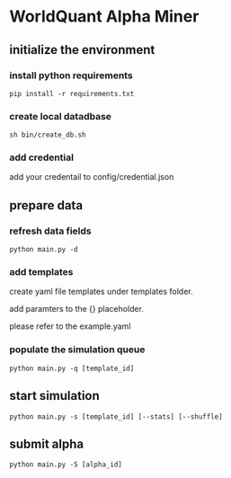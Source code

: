 # WorldQuant Alpha Miner
## initialize the environment
### install python requirements
```shell
pip install -r requirements.txt
```

### create local datadbase
```shell
sh bin/create_db.sh
```

### add credential
add your credentail to config/credential.json

## prepare data
### refresh data fields
```shell
python main.py -d
```

### add templates
create yaml file templates under templates folder.

add paramters to the {} placeholder.

please refer to the example.yaml


### populate the simulation queue
```shell
python main.py -q [template_id]
```

## start simulation
```shell
python main.py -s [template_id] [--stats] [--shuffle]
```

## submit alpha
```shell
python main.py -S [alpha_id]
```